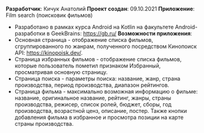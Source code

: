 **Разработчик**: Кичук Анатолий
**Проект создан**: 09.10.2021
**Приложение**: Film search (поисковик фильмов)
* Разработано в рамках курса Android на Kotlin на факультете Android-разработки в GeekBrains: https://gb.ru/
**Возможности приложения**:
* Основная страница - отображение списка фильмов, сгруппированного по жанрам, полученного посредством Кинопоиск API: https://kinopoisk.dev/.
* Страница избранных фильмов - отображение списка фильмов, которые пользователь пометил признаком Избранный, просматривая основную страницу.
* Страница поиска - параметры поиска: название, жанр, страна производства, период производства, диапазон рейтингов.
* Страница фильма - максимально возможная информацию о фильме: название, оригинальное название, рейтинг, жанры, страны производства, режисер, список ролей, бюджет, сборы, год производства, возрастной ценз, описание, постер. Также кнопки добавления фильма в избранное и просмотра позиции на карте страны производства.